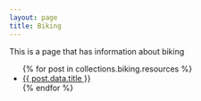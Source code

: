 ```yaml
---
layout: page
title: Biking
---
```


This is a page that has information about biking


<ul>
  {% for post in collections.biking.resources %}
    <li>
      <a href="{{ post.relative_url }}">{{ post.data.title }}</a>
    </li>
  {% endfor %}
</ul>
